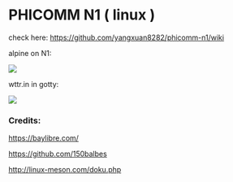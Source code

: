 # PHICOMM N1 ( linux )

check here: https://github.com/yangxuan8282/phicomm-n1/wiki

alpine on N1:

![](https://github.com/yangxuan8282/phicomm-n1/raw/master/2018-09-27-090933_1920x1080_scrot.png)

wttr.in in gotty:

![](https://github.com/yangxuan8282/phicomm-n1/raw/master/chrome_2018-09-27_09-16-18.png)

### Credits:

https://baylibre.com/

https://github.com/150balbes

http://linux-meson.com/doku.php

